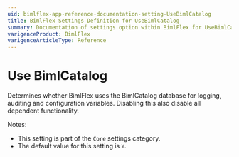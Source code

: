 ```yaml
---
uid: bimlflex-app-reference-documentation-setting-UseBimlCatalog
title: BimlFlex Settings Definition for UseBimlCatalog
summary: Documentation of settings option within BimlFlex for UseBimlCatalog
varigenceProduct: BimlFlex
varigenceArticleType: Reference
---
```


# Use BimlCatalog

Determines whether BimlFlex uses the BimlCatalog database for logging, auditing and configuration variables. Disabling this also disable all dependent functionality.

Notes:
* This setting is part of the `Core` settings category.
* The default value for this setting is `Y`.